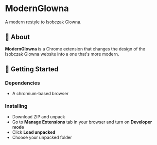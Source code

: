 # ModernGlowna

A modern restyle to Isobczak Glowna.

## 🎯 About

**ModernGlowna** is a Chrome extension that changes the design of the Isobczak Glowna website into a one that's more modern.

## 🚀 Getting Started

### Dependencies

* A chromium-based browser

### Installing

* Download ZIP and unpack
* Go to **Manage Extensions** tab in your browser and turn on **Developer mode**
* Click **Load unpacked**
* Choose your unpacked folder
